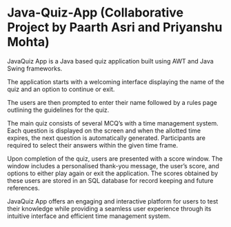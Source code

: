 # Java-Quiz-App  (Collaborative Project by Paarth Asri and Priyanshu Mohta)

JavaQuiz App is a Java based quiz application built using AWT and Java Swing frameworks.

The application starts with a welcoming interface displaying the name of the quiz and an option to continue or exit.

The users are then prompted to enter their name followed by a rules page outlining the guidelines for the quiz.

The main quiz consists of several MCQ’s with a time management system. Each question is displayed on the screen and when the allotted time expires, the next question is automatically generated. Participants are required to select their answers within the given time frame.

Upon completion of the quiz, users are presented with a score window. The window includes a personalised thank-you message, the user’s score, and options to either play again or exit the application. The scores obtained by these users are stored in an SQL database for record keeping and future references.

JavaQuiz App offers an engaging and interactive platform for users to test their knowledge while providing a seamless user experience through its intuitive interface and efficient time management system.
